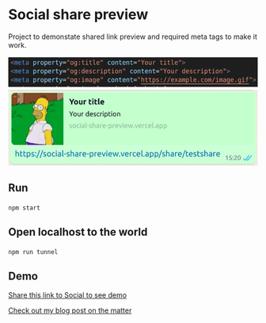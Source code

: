 # Social share preview

Project to demonstate shared link preview and required meta tags to make it work.

![Example of shared link preview](public/demo.png "Example of shared link preview")

## Run

`npm start`

## Open localhost to the world

`npm run tunnel`

## Demo
[Share this link to Social to see demo](https://social-share-preview.vercel.app)

[Check out my blog post on the matter](https://medium.com/@pavelbely/shared-link-preview-how-to-make-it-work-eb953d15d3fd)
